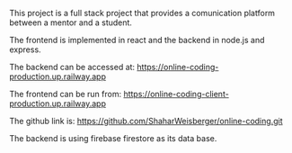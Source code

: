 This project is a full stack project that provides a comunication platform
between a mentor and a student.

The frontend is implemented in react and the backend in node.js and express.

The backend can be accessed at: https://online-coding-production.up.railway.app

The frontend can be run from: https://online-coding-client-production.up.railway.app

The github link is: https://github.com/ShaharWeisberger/online-coding.git

The backend is using firebase firestore as its data base.

